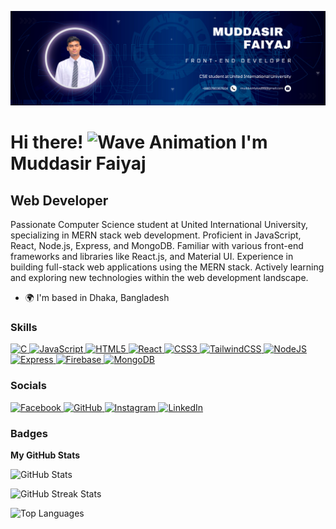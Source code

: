 
![LinkedIn Banner](https://raw.githubusercontent.com/muddasirfaiyaj66/muddasirfaiyaj66/main/Asset/Navy%20And%20White%20Geometric%20Technology%20%20LinkedIn%20Banner.png)
# Hi there! <img src="https://user-images.githubusercontent.com/18350557/176309783-0785949b-9127-417c-8b55-ab5a4333674e.gif" alt="Wave Animation" width="30"/> I'm Muddasir Faiyaj

## Web Developer
Passionate Computer Science student at United International University, specializing in MERN stack web development. Proficient in JavaScript, React, Node.js, Express, and MongoDB. Familiar with various front-end frameworks and libraries like React.js, and Material UI. Experience in building full-stack web applications using the MERN stack. Actively learning and exploring new technologies within the web development landscape.

* 🌍  I'm based in Dhaka, Bangladesh

### Skills

<p align="left">
   <a href="https://docs.microsoft.com/en-us/cpp/?view=msvc-170" target="_blank" rel="noreferrer">
      <img src="https://raw.githubusercontent.com/danielcranney/readme-generator/main/public/icons/skills/c-colored.svg" width="36" height="36" alt="C" />
   </a>
   <a href="https://developer.mozilla.org/en-US/docs/Web/JavaScript" target="_blank" rel="noreferrer">
      <img src="https://raw.githubusercontent.com/danielcranney/readme-generator/main/public/icons/skills/javascript-colored.svg" width="36" height="36" alt="JavaScript" />
   </a>
   <a href="https://developer.mozilla.org/en-US/docs/Glossary/HTML5" target="_blank" rel="noreferrer">
      <img src="https://raw.githubusercontent.com/danielcranney/readme-generator/main/public/icons/skills/html5-colored.svg" width="36" height="36" alt="HTML5" />
   </a>
   <a href="https://reactjs.org/" target="_blank" rel="noreferrer">
      <img src="https://raw.githubusercontent.com/danielcranney/readme-generator/main/public/icons/skills/react-colored.svg" width="36" height="36" alt="React" />
   </a>
   <a href="https://www.w3.org/TR/CSS/#css" target="_blank" rel="noreferrer">
      <img src="https://raw.githubusercontent.com/danielcranney/readme-generator/main/public/icons/skills/css3-colored.svg" width="36" height="36" alt="CSS3" />
   </a>
   <a href="https://tailwindcss.com/" target="_blank" rel="noreferrer">
      <img src="https://raw.githubusercontent.com/danielcranney/readme-generator/main/public/icons/skills/tailwindcss-colored.svg" width="36" height="36" alt="TailwindCSS" />
   </a>
   <a href="https://nodejs.org/en/" target="_blank" rel="noreferrer">
      <img src="https://raw.githubusercontent.com/danielcranney/readme-generator/main/public/icons/skills/nodejs-colored.svg" width="36" height="36" alt="NodeJS" />
   </a>
   <a href="https://expressjs.com/" target="_blank" rel="noreferrer">
      <img src="https://raw.githubusercontent.com/danielcranney/readme-generator/main/public/icons/skills/express-colored.svg" width="36" height="36" alt="Express" />
   </a>
   <a href="https://firebase.google.com/" target="_blank" rel="noreferrer">
      <img src="https://raw.githubusercontent.com/danielcranney/readme-generator/main/public/icons/skills/firebase-colored.svg" width="36" height="36" alt="Firebase" />
   </a>
   <!-- Add MongoDB icon -->
   <a href="https://www.mongodb.com/" target="_blank" rel="noreferrer">
      <img src="https://raw.githubusercontent.com/danielcranney/readme-generator/main/public/icons/skills/mongodb-colored.svg" width="36" height="36" alt="MongoDB" />
   </a>
</p>


### Socials

<p align="left">
   <a href="https://www.facebook.com/MuddasirFaiyaj" target="_blank" rel="noreferrer">
      <img src="https://raw.githubusercontent.com/danielcranney/readme-generator/main/public/icons/socials/facebook.svg" width="32" height="32" alt="Facebook" />
   </a>
   <a href="https://www.github.com/muddasirfaiyaj66" target="_blank" rel="noreferrer">
      <img src="https://raw.githubusercontent.com/danielcranney/readme-generator/main/public/icons/socials/github.svg" width="32" height="32" alt="GitHub" />
   </a>
   <a href="http://www.instagram.com/muddasir_faiyaj" target="_blank" rel="noreferrer">
      <img src="https://raw.githubusercontent.com/danielcranney/readme-generator/main/public/icons/socials/instagram.svg" width="32" height="32" alt="Instagram" />
   </a>
   <a href="https://www.linkedin.com/in/muddasir-faiyaj/" target="_blank" rel="noreferrer">
      <img src="https://raw.githubusercontent.com/danielcranney/readme-generator/main/public/icons/socials/linkedin.svg" width="32" height="32" alt="LinkedIn" />
   </a>
</p>

### Badges

<b>My GitHub Stats</b>

![GitHub Stats](https://github-readme-stats.vercel.app/api?username=muddasirfaiyaj66&show_icons=true&hide=&count_private=true&title_color=10b981&text_color=ffffff&icon_color=10b981&bg_color=181824&hide_border=true&show_icons=true)

![GitHub Streak Stats](https://github-readme-streak-stats.herokuapp.com/?user=muddasirfaiyaj66&stroke=ffffff&background=181824&ring=10b981&fire=10b981&currStreakNum=ffffff&currStreakLabel=10b981&sideNums=ffffff&sideLabels=ffffff&dates=ffffff&hide_border=true)

![Top Languages](https://github-readme-stats.vercel.app/api/top-langs/?username=muddasirfaiyaj66&langs_count=10&title_color=10b981&text_color=ffffff&icon_color=10b981&bg_color=181824&hide_border=true&locale=en&custom_title=Top%20Languages)
